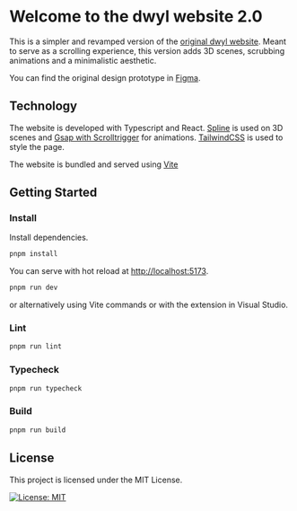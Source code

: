 # Welcome to the dwyl website 2.0

This is a simpler and revamped version of the [original dwyl website](https://github.com/dwyl/dwyl-site). Meant to serve as a scrolling experience, this version adds 3D scenes, scrubbing animations and a minimalistic aesthetic. 

You can find the original design prototype in [Figma](https://www.figma.com/file/GDHHJkPqrmzCQBOSLn1RAN/DWYL?node-id=0%3A1).

## Technology

The website is developed with Typescript and React. [Spline](https://spline.design/) is used on 3D scenes and [Gsap with Scrolltrigger](https://greensock.com/gsap/) for animations. [TailwindCSS](https://github.com/tailwindlabs/tailwindcss) is used to style the page. 

The website is bundled and served using [Vite](https://vitejs.dev)


## Getting Started

### Install

Install dependencies.

```bash
pnpm install
```

You can serve with hot reload at <http://localhost:5173>.

```bash
pnpm run dev
```

or alternatively using Vite commands or with the extension in Visual Studio.

### Lint

```bash
pnpm run lint
```

### Typecheck

```bash
pnpm run typecheck
```

### Build

```bash
pnpm run build
```

## License

This project is licensed under the MIT License.

[![License: MIT](https://img.shields.io/badge/License-MIT-yellow.svg)](https://opensource.org/licenses/MIT)

